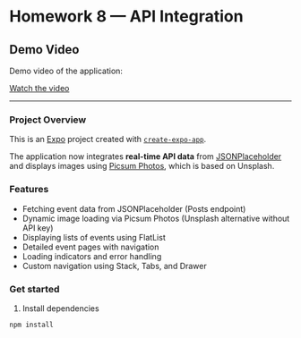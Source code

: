 # Homework 8 — API Integration

## Demo Video

Demo video of the application:

[Watch the video](./screen_recording/ice_video_20250703-152400.mp4)

---

### Project Overview

This is an [Expo](https://expo.dev) project created with [`create-expo-app`](https://www.npmjs.com/package/create-expo-app).

The application now integrates **real-time API data** from [JSONPlaceholder](https://jsonplaceholder.typicode.com/) and displays images using [Picsum Photos](https://picsum.photos/), which is based on Unsplash.

### Features

- Fetching event data from JSONPlaceholder (Posts endpoint)
- Dynamic image loading via Picsum Photos (Unsplash alternative without API key)
- Displaying lists of events using FlatList
- Detailed event pages with navigation
- Loading indicators and error handling
- Custom navigation using Stack, Tabs, and Drawer

### Get started

1. Install dependencies

```bash
npm install
```
